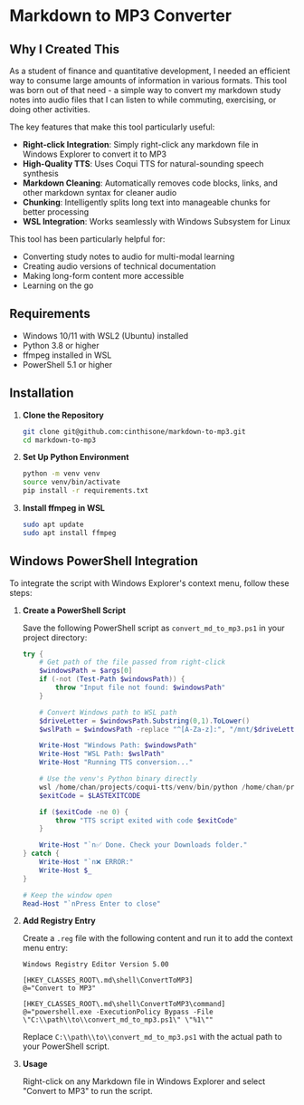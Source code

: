 # Markdown to MP3 Converter

## Why I Created This

As a student of finance and quantitative development, I needed an efficient way to consume large amounts of information in various formats. This tool was born out of that need - a simple way to convert my markdown study notes into audio files that I can listen to while commuting, exercising, or doing other activities.

The key features that make this tool particularly useful:
- **Right-click Integration**: Simply right-click any markdown file in Windows Explorer to convert it to MP3
- **High-Quality TTS**: Uses Coqui TTS for natural-sounding speech synthesis
- **Markdown Cleaning**: Automatically removes code blocks, links, and other markdown syntax for cleaner audio
- **Chunking**: Intelligently splits long text into manageable chunks for better processing
- **WSL Integration**: Works seamlessly with Windows Subsystem for Linux

This tool has been particularly helpful for:
- Converting study notes to audio for multi-modal learning
- Creating audio versions of technical documentation
- Making long-form content more accessible
- Learning on the go

## Requirements

- Windows 10/11 with WSL2 (Ubuntu) installed
- Python 3.8 or higher
- ffmpeg installed in WSL
- PowerShell 5.1 or higher

## Installation

1. **Clone the Repository**
   ```bash
   git clone git@github.com:cinthisone/markdown-to-mp3.git
   cd markdown-to-mp3
   ```

2. **Set Up Python Environment**
   ```bash
   python -m venv venv
   source venv/bin/activate
   pip install -r requirements.txt
   ```

3. **Install ffmpeg in WSL**
   ```bash
   sudo apt update
   sudo apt install ffmpeg
   ```

## Windows PowerShell Integration

To integrate the script with Windows Explorer's context menu, follow these steps:

1. **Create a PowerShell Script**

   Save the following PowerShell script as `convert_md_to_mp3.ps1` in your project directory:

   ```powershell
   try {
       # Get path of the file passed from right-click
       $windowsPath = $args[0]
       if (-not (Test-Path $windowsPath)) {
           throw "Input file not found: $windowsPath"
       }

       # Convert Windows path to WSL path
       $driveLetter = $windowsPath.Substring(0,1).ToLower()
       $wslPath = $windowsPath -replace "^[A-Za-z]:", "/mnt/$driveLetter" -replace "\\", "/"

       Write-Host "Windows Path: $windowsPath"
       Write-Host "WSL Path: $wslPath"
       Write-Host "Running TTS conversion..."

       # Use the venv's Python binary directly
       wsl /home/chan/projects/coqui-tts/venv/bin/python /home/chan/projects/coqui-tts/convert_md_to_mp3.py "$wslPath"
       $exitCode = $LASTEXITCODE

       if ($exitCode -ne 0) {
           throw "TTS script exited with code $exitCode"
       }

       Write-Host "`n✅ Done. Check your Downloads folder."
   } catch {
       Write-Host "`n❌ ERROR:"
       Write-Host $_
   }

   # Keep the window open
   Read-Host "`nPress Enter to close"
   ```

2. **Add Registry Entry**

   Create a `.reg` file with the following content and run it to add the context menu entry:

   ```reg
   Windows Registry Editor Version 5.00

   [HKEY_CLASSES_ROOT\.md\shell\ConvertToMP3]
   @="Convert to MP3"

   [HKEY_CLASSES_ROOT\.md\shell\ConvertToMP3\command]
   @="powershell.exe -ExecutionPolicy Bypass -File \"C:\\path\\to\\convert_md_to_mp3.ps1\" \"%1\""
   ```

   Replace `C:\\path\\to\\convert_md_to_mp3.ps1` with the actual path to your PowerShell script.

3. **Usage**

   Right-click on any Markdown file in Windows Explorer and select "Convert to MP3" to run the script. 